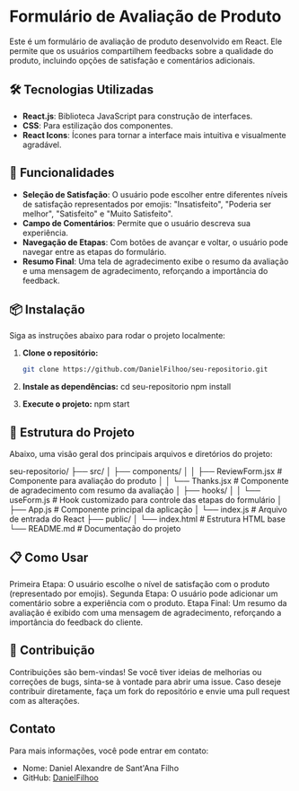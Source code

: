 # Formulário de Avaliação de Produto

Este é um formulário de avaliação de produto desenvolvido em React. Ele permite que os usuários compartilhem feedbacks sobre a qualidade do produto, incluindo opções de satisfação e comentários adicionais.

## 🛠️ Tecnologias Utilizadas

- **React.js**: Biblioteca JavaScript para construção de interfaces.
- **CSS**: Para estilização dos componentes.
- **React Icons**: Ícones para tornar a interface mais intuitiva e visualmente agradável.

## 🚀 Funcionalidades

- **Seleção de Satisfação**: O usuário pode escolher entre diferentes níveis de satisfação representados por emojis: "Insatisfeito", "Poderia ser melhor", "Satisfeito" e "Muito Satisfeito".
- **Campo de Comentários**: Permite que o usuário descreva sua experiência.
- **Navegação de Etapas**: Com botões de avançar e voltar, o usuário pode navegar entre as etapas do formulário.
- **Resumo Final**: Uma tela de agradecimento exibe o resumo da avaliação e uma mensagem de agradecimento, reforçando a importância do feedback.

## 📦 Instalação

Siga as instruções abaixo para rodar o projeto localmente:

1. **Clone o repositório:**
   ```bash
   git clone https://github.com/DanielFilhoo/seu-repositorio.git

2. **Instale as dependências:**
cd seu-repositorio
npm install

3. **Execute o projeto:**
npm start

## 🔄 Estrutura do Projeto

Abaixo, uma visão geral dos principais arquivos e diretórios do projeto:

seu-repositorio/
├── src/
│   ├── components/
│   │   ├── ReviewForm.jsx      # Componente para avaliação do produto
│   │   └── Thanks.jsx          # Componente de agradecimento com resumo da avaliação
│   ├── hooks/
│   │   └── useForm.js          # Hook customizado para controle das etapas do formulário
│   ├── App.js                  # Componente principal da aplicação
│   └── index.js                # Arquivo de entrada do React
├── public/
│   └── index.html              # Estrutura HTML base
└── README.md                   # Documentação do projeto


## 📋 Como Usar

Primeira Etapa: O usuário escolhe o nível de satisfação com o produto (representado por emojis).
Segunda Etapa: O usuário pode adicionar um comentário sobre a experiência com o produto.
Etapa Final: Um resumo da avaliação é exibido com uma mensagem de agradecimento, reforçando a importância do feedback do cliente.

## 🤝 Contribuição

Contribuições são bem-vindas! Se você tiver ideias de melhorias ou correções de bugs, sinta-se à vontade para abrir uma issue. Caso deseje contribuir diretamente, faça um fork do repositório e envie uma pull request com as alterações.

## Contato

Para mais informações, você pode entrar em contato:

- Nome: Daniel Alexandre de Sant'Ana Filho
- GitHub: [DanielFilhoo](https://github.com/DanielFilhoo)